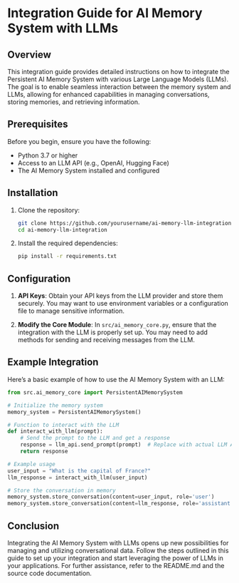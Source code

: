 # Integration Guide for AI Memory System with LLMs

## Overview

This integration guide provides detailed instructions on how to integrate the Persistent AI Memory System with various Large Language Models (LLMs). The goal is to enable seamless interaction between the memory system and LLMs, allowing for enhanced capabilities in managing conversations, storing memories, and retrieving information.

## Prerequisites

Before you begin, ensure you have the following:

- Python 3.7 or higher
- Access to an LLM API (e.g., OpenAI, Hugging Face)
- The AI Memory System installed and configured

## Installation

1. Clone the repository:

   ```bash
   git clone https://github.com/yourusername/ai-memory-llm-integration.git
   cd ai-memory-llm-integration
   ```

2. Install the required dependencies:

   ```bash
   pip install -r requirements.txt
   ```

## Configuration

1. **API Keys**: Obtain your API keys from the LLM provider and store them securely. You may want to use environment variables or a configuration file to manage sensitive information.

2. **Modify the Core Module**: In `src/ai_memory_core.py`, ensure that the integration with the LLM is properly set up. You may need to add methods for sending and receiving messages from the LLM.

## Example Integration

Here’s a basic example of how to use the AI Memory System with an LLM:

```python
from src.ai_memory_core import PersistentAIMemorySystem

# Initialize the memory system
memory_system = PersistentAIMemorySystem()

# Function to interact with the LLM
def interact_with_llm(prompt):
    # Send the prompt to the LLM and get a response
    response = llm_api.send_prompt(prompt)  # Replace with actual LLM API call
    return response

# Example usage
user_input = "What is the capital of France?"
llm_response = interact_with_llm(user_input)

# Store the conversation in memory
memory_system.store_conversation(content=user_input, role='user')
memory_system.store_conversation(content=llm_response, role='assistant')
```

## Conclusion

Integrating the AI Memory System with LLMs opens up new possibilities for managing and utilizing conversational data. Follow the steps outlined in this guide to set up your integration and start leveraging the power of LLMs in your applications. For further assistance, refer to the README.md and the source code documentation.